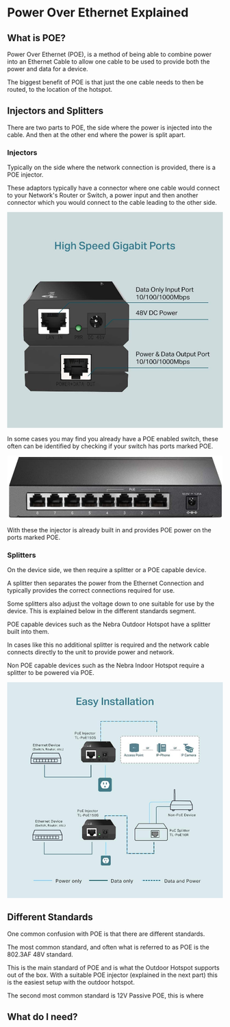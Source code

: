 # Power Over Ethernet Explained

## What is POE?

Power Over Ethernet (POE), is a method of being able to combine power into an Ethernet Cable to allow one cable to be used to provide both the power and data for a device.

The biggest benefit of POE is that just the one cable needs to then be routed, to the location of the hotspot.


## Injectors and Splitters

There are two parts to POE, the side where the power is injected into the cable. And then at the other end where the power is split apart.

### Injectors

Typically on the side where the network connection is provided, there is a POE injector.

These adaptors typically have a connector where one cable would connect to your Network's Router or Switch, a power input and then another connector which you would connect to the cable leading to the other side.

![TP Link POE Injector](../media/photos/tplink-poe.jpg  ':size=800')

In some cases you may find you already have a POE enabled switch, these often can be identified by checking if your switch has ports marked POE.

![TP Link POE Switch](../media/photos/tplink-switch.jpg  ':size=800')

With these the injector is already built in and provides POE power on the ports marked POE.

### Splitters

On the device side, we then require a splitter or a POE capable device.

A splitter then separates the power from the Ethernet Connection and typically provides the correct connections required for use.

Some splitters also adjust the voltage down to one suitable for use by the device. This is explained below in the different standards segment.

POE capable devices such as the Nebra Outdoor Hotspot have a splitter built into them.

In cases like this no additional splitter is required and the network cable connects directly to the unit to provide power and network.

Non POE capable devices such as the Nebra Indoor Hotspot require a splitter to be powered via POE.

![TP Link POE Diagram](../media/photos/tplink-poe-diag.jpg  ':size=800')


## Different Standards

One common confusion with POE is that there are different standards.

The most common standard, and often what is referred to as POE is the 802.3AF 48V standard.

This is the main standard of POE and is what the Outdoor Hotspot supports out of the box. With a suitable POE injector (explained in the next part) this is the easiest setup with the outdoor hotspot.


The second most common standard is 12V Passive POE, this is where


## What do I need?
